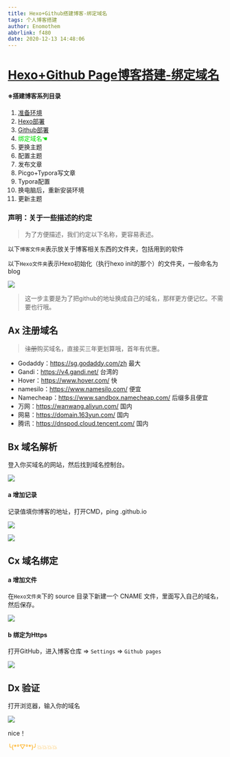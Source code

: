 ```yaml
---
title: Hexo+Github搭建博客-绑定域名
tags: 个人博客搭建
author: Enomothem
abbrlink: f480
date: 2020-12-13 14:48:06
---
```


# [Hexo+Github Page博客搭建-绑定域名](https://enomothem.cn/posts/1722.html)

#### ※搭建博客系列目录

1. [准备环境](https://enomothem.cn/posts/1722.html)
2. [Hexo部署](https://enomothem.cn/posts/204c.html)
3. [Github部署](https://enomothem.cn/posts/c7f.html)
4. <font color='grenn'>绑定域名☚</font>
5. 更换主题
6. 配置主题
7. 发布文章
8. Picgo+Typora写文章
9. Typora配置
10. 换电脑后，重新安装环境
11. 更新主题



### 声明：关于一些描述的约定

>  为了方便描述，我们约定以下名称，更容易表述。

以下```博客文件夹```表示放关于博客相关东西的文件夹，包括用到的软件

以下```Hexo文件夹```表示Hexo初始化（执行hexo init的那个）的文件夹，一般命名为blog

![](https://gitee.com/enomothem/myblogphoto/raw/master/img/image-20201213124132419.png)





> 这一步主要是为了把github的地址换成自己的域名，那样更方便记忆。不需要也行哦。

## Ax 注册域名

> ~~注册~~购买域名，直接买三年更划算哦，首年有优惠。

- Godaddy：https://sg.godaddy.com/zh   最大
- Gandi：https://v4.gandi.net/                台湾的
- Hover：https://www.hover.com/           快
- namesilo：https://www.namesilo.com/  便宜
- Namecheap：https://www.sandbox.namecheap.com/  后缀多且便宜
- 万网：https://wanwang.aliyun.com/ 国内
- 网易：https://domain.163yun.com/  国内
- 腾讯：https://dnspod.cloud.tencent.com/  国内



## Bx 域名解析

登入你买域名的网站，然后找到域名控制台。

![](https://gitee.com/enomothem/myblogphoto/raw/master/img/image-20201213155909599.png)

#### a 增加记录

记录值填你博客的地址，打开CMD，ping <yourname>.github.io

![](https://gitee.com/enomothem/myblogphoto/raw/master/img/image-20201213160523269.png)

![](https://gitee.com/enomothem/myblogphoto/raw/master/img/image-20201213160409331.png)

## Cx 域名绑定

#### a 增加文件

在`Hexo文件夹`下的 source 目录下新建一个 CNAME 文件，里面写入自己的域名，然后保存。

![](https://gitee.com/enomothem/myblogphoto/raw/master/img/image-20201213160910264.png)

#### b 绑定为Https

打开GitHub，进入博客仓库 => `Settings` => `Github pages`

![](https://gitee.com/enomothem/myblogphoto/raw/master/img/image-20201213161246983.png)

## Dx 验证

打开浏览器，输入你的域名

![](https://gitee.com/enomothem/myblogphoto/raw/master/img/image-20201213161949505.png)

nice！

<font color='orange'>╰(\*°▽°\*)╯💥💥💥💥</font>

